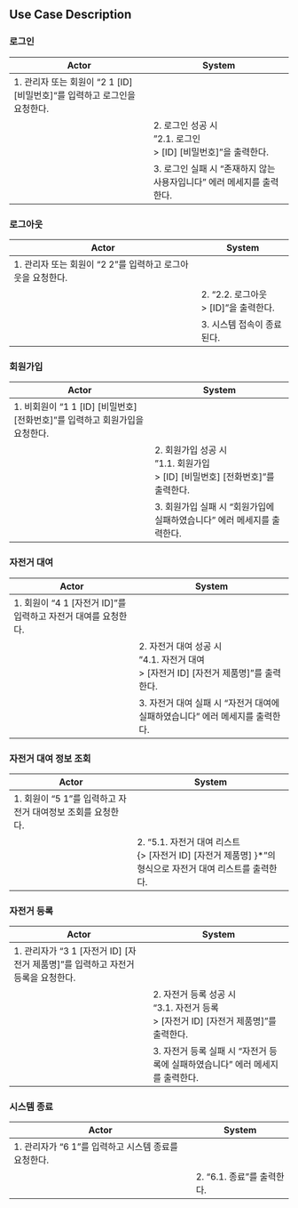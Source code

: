 ## Use Case Description

### 로그인

| Actor                                                                     | System                                                                 |
| ------------------------------------------------------------------------- | ---------------------------------------------------------------------- |
| 1. 관리자 또는 회원이 “2 1 [ID] [비밀번호]“를 입력하고 로그인을 요청한다. |                                                                        |
|                                                                           | 2. 로그인 성공 시 <br>”2.1. 로그인<br>\> [ID] [비밀번호]”을 출력한다.  |
|                                                                           | 3. 로그인 실패 시 “존재하지 않는 사용자입니다” 에러 메세지를 출력한다. |

### 로그아웃

| Actor                                                       | System                                    |
| ----------------------------------------------------------- | ----------------------------------------- |
| 1. 관리자 또는 회원이 “2 2”를 입력하고 로그아웃을 요청한다. |                                           |
|                                                             | 2. “2.2. 로그아웃<br>\> [ID]”을 출력한다. |
|                                                             | 3. 시스템 접속이 종료된다.                |

### 회원가입

| Actor                                                                        | System                                                                              |
| ---------------------------------------------------------------------------- | ----------------------------------------------------------------------------------- |
| 1. 비회원이 “1 1 [ID] [비밀번호] [전화번호]”를 입력하고 회원가입을 요청한다. |                                                                                     |
|                                                                              | 2. 회원가입 성공 시<br>”1.1. 회원가입<br>\> [ID] [비밀번호] [전화번호]”를 출력한다. |
|                                                                              | 3. 회원가입 실패 시 “회원가입에 실패하였습니다” 에러 메세지를 출력한다.             |

### 자전거 대여

| Actor                                                          | System                                                                                     |
| -------------------------------------------------------------- | ------------------------------------------------------------------------------------------ |
| 1. 회원이 “4 1 [자전거 ID]”를 입력하고 자전거 대여를 요청한다. |                                                                                            |
|                                                                | 2. 자전거 대여 성공 시<br>”4.1. 자전거 대여<br>\> [자전거 ID] [자전거 제품명]”를 출력한다. |
|                                                                | 3. 자전거 대여 실패 시 “자전거 대여에 실패하였습니다” 에러 메세지를 출력한다.              |

### 자전거 대여 정보 조회

| Actor                                                       | System                                                                                                          |
| ----------------------------------------------------------- | --------------------------------------------------------------------------------------------------------------- |
| 1. 회원이 “5 1”를 입력하고 자전거 대여정보 조회를 요청한다. |                                                                                                                 |
|                                                             | 2. “5.1. 자전거 대여 리스트<br>\{\> [자전거 ID] [자전거 제품명] \}\*”의 형식으로 자전거 대여 리스트를 출력한다. |

### 자전거 등록

| Actor                                                                            | System                                                                                      |
| -------------------------------------------------------------------------------- | ------------------------------------------------------------------------------------------- |
| 1. 관리자가 “3 1 [자전거 ID] [자전거 제품명]”를 입력하고 자전거 등록을 요청한다. |                                                                                             |
|                                                                                  | 2. 자전거 등록 성공 시 <br>“3.1. 자전거 등록<br>\> [자전거 ID] [자전거 제품명]”를 출력한다. |
|                                                                                  | 3. 자전거 등록 실패 시 “자전거 등록에 실패하였습니다” 에러 메세지를 출력한다.               |

### 시스템 종료

| Actor                                                | System                     |
| ---------------------------------------------------- | -------------------------- |
| 1. 관리자가 “6 1”를 입력하고 시스템 종료를 요청한다. |                            |
|                                                      | 2. “6.1. 종료”를 출력한다. |
